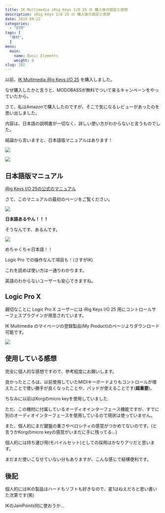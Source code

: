 ```yaml
---
title: IK Multimedia iRig Keys I/O 25 の 購入後の設定と感想
description: iRig Keys I/O 25 の 購入後の設定と感想
date: 2018-09-22
categories:
  - "DTM"
tags: [
  "機材",
  ]
menu:
  main:
    name: Basic Elements
    weight: 4
slug: 182
---
```


以前、[IK Multimedia iRig Keys I/O 25](https://amzn.to/2RWoUjw) を購入しました。

なぜ購入したかと言うと、MODOBASSが無料でついて来るキャンペーンをやっていたから。

さて、私はAmazonで購入したのですが、そこで気になるレビューがあったのを思い出しました。

内容は、日本語の説明書が一切なく、詳しい使い方がわからないと言うものでした。

結論から言いますと、日本語版マニュアルはあります！

[![](https://ws-fe.amazon-adsystem.com/widgets/q?_encoding=UTF8&ASIN=B075FMYW2G&Format=_SL160_&ID=AsinImage&MarketPlace=JP&ServiceVersion=20070822&WS=1&tag=ctoedtmer-22&language=ja_JP)](https://www.amazon.co.jp/gp/product/B075FMYW2G/ref=as_li_ss_il?ie=UTF8&psc=1&linkCode=li2&tag=ctoedtmer-22&linkId=8afb0028fbbcf4602bc5aa6066bc03cc&language=ja_JP)

![](https://ir-jp.amazon-adsystem.com/e/ir?t=ctoedtmer-22&language=ja_JP&l=li2&o=9&a=B075FMYW2G)

## 日本語版マニュアル

[iRig Keys I/O 25の公式のマニュアル](https://www.ikmultimedia.com/products/irigkeysio/index.php?pp=irig-keys-io-manuals)

さて、このマニュアルの最初のページをご覧ください。

![](https://cdn-ak.f.st-hatena.com/images/fotolife/K/Kanoe/20180922/20180922052331.png)

**日本語あるやん！！！**

そうなんです、あるんです。

![](https://cdn-ak.f.st-hatena.com/images/fotolife/K/Kanoe/20180922/20180922052711.png)

めちゃくちゃ日本語！！

Logic Pro での操作なんて項目も！(さすがIK)

これを読めば使い方は一通りわかります。

英語のわからないユーザーも安心できますね。

## Logic Pro X

親切なことに Logic Pro X ユーザーには iRig Keys I/O 25 用にコントロールサーフェスプラグインが用意されています。

IK Multimedia のマイページの登録製品(My Product)のページよりダウンロード可能です。

![](https://cdn-ak.f.st-hatena.com/images/fotolife/K/Kanoe/20180922/20180922053637.png)

## 使用している感想

完全に個人的な感想ですので、参考程度にお願いします。

良かったところは、以前使用していたMIDIキーボードよりもコントロールが増えたことで使い勝手が良くなったことや、パッドが使えることです(**超重要**)。

ちなみに以前はKorgのmicro keyを使用していました.

ただ、この機材に付属しているオーディオインターフェース機能ですが、すでに別のオーディオインターフェースを使用しているので現状は使っていません。

また、個人的にまだ鍵盤の重さやベロシティの感覚がつかめてないのです。(と言うかKorgのmicro keyの感覚がいまだに手に残ってる…)

個人的には持ち運び用(モバイルセット)としての採用はかなりアリだと思います。

まだまだ使いこなせていない分もありますが、こんな感じで結構便利です。

## 後記

個人的にはIKの製品はハードもソフトも好きなので、星1はねえだろと思い書いた次第です(笑)

IKのJamPoints何に使おうか…